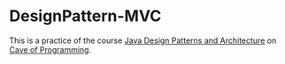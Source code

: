 # DesignPattern-MVC
This is a practice of the course [Java Design Patterns and Architecture](http://courses.caveofprogramming.com/courses/java-design-patterns-and-architecture) on [Cave of Programming](http://www.caveofprogramming.com).
